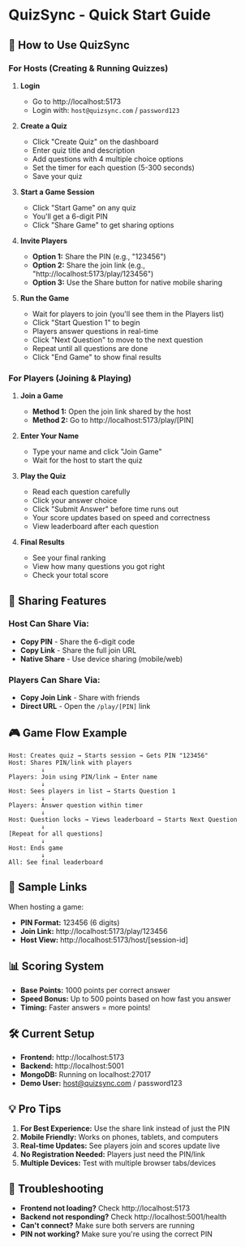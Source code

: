 # QuizSync - Quick Start Guide

## 🚀 How to Use QuizSync

### For Hosts (Creating & Running Quizzes)

1. **Login**
   - Go to http://localhost:5173
   - Login with: `host@quizsync.com` / `password123`

2. **Create a Quiz**
   - Click "Create Quiz" on the dashboard
   - Enter quiz title and description
   - Add questions with 4 multiple choice options
   - Set the timer for each question (5-300 seconds)
   - Save your quiz

3. **Start a Game Session**
   - Click "Start Game" on any quiz
   - You'll get a 6-digit PIN
   - Click "Share Game" to get sharing options

4. **Invite Players**
   - **Option 1:** Share the PIN (e.g., "123456")
   - **Option 2:** Share the join link (e.g., "http://localhost:5173/play/123456")
   - **Option 3:** Use the Share button for native mobile sharing

5. **Run the Game**
   - Wait for players to join (you'll see them in the Players list)
   - Click "Start Question 1" to begin
   - Players answer questions in real-time
   - Click "Next Question" to move to the next question
   - Repeat until all questions are done
   - Click "End Game" to show final results

### For Players (Joining & Playing)

1. **Join a Game**
   - **Method 1:** Open the join link shared by the host
   - **Method 2:** Go to http://localhost:5173/play/[PIN]
   
2. **Enter Your Name**
   - Type your name and click "Join Game"
   - Wait for the host to start the quiz

3. **Play the Quiz**
   - Read each question carefully
   - Click your answer choice
   - Click "Submit Answer" before time runs out
   - Your score updates based on speed and correctness
   - View leaderboard after each question

4. **Final Results**
   - See your final ranking
   - View how many questions you got right
   - Check your total score

## 📱 Sharing Features

### Host Can Share Via:
- **Copy PIN** - Share the 6-digit code
- **Copy Link** - Share the full join URL
- **Native Share** - Use device sharing (mobile/web)

### Players Can Share Via:
- **Copy Join Link** - Share with friends
- **Direct URL** - Open the `/play/[PIN]` link

## 🎮 Game Flow Example

```
Host: Creates quiz → Starts session → Gets PIN "123456"
Host: Shares PIN/link with players
         ↓
Players: Join using PIN/link → Enter name
         ↓
Host: Sees players in list → Starts Question 1
         ↓
Players: Answer question within timer
         ↓
Host: Question locks → Views leaderboard → Starts Next Question
         ↓
[Repeat for all questions]
         ↓
Host: Ends game
         ↓
All: See final leaderboard
```

## 🔗 Sample Links

When hosting a game:
- **PIN Format:** 123456 (6 digits)
- **Join Link:** http://localhost:5173/play/123456
- **Host View:** http://localhost:5173/host/[session-id]

## 📊 Scoring System

- **Base Points:** 1000 points per correct answer
- **Speed Bonus:** Up to 500 points based on how fast you answer
- **Timing:** Faster answers = more points!

## 🛠️ Current Setup

- **Frontend:** http://localhost:5173
- **Backend:** http://localhost:5001
- **MongoDB:** Running on localhost:27017
- **Demo User:** host@quizsync.com / password123

## 💡 Pro Tips

1. **For Best Experience:** Use the share link instead of just the PIN
2. **Mobile Friendly:** Works on phones, tablets, and computers
3. **Real-time Updates:** See players join and scores update live
4. **No Registration Needed:** Players just need the PIN/link
5. **Multiple Devices:** Test with multiple browser tabs/devices

## 🐛 Troubleshooting

- **Frontend not loading?** Check http://localhost:5173
- **Backend not responding?** Check http://localhost:5001/health
- **Can't connect?** Make sure both servers are running
- **PIN not working?** Make sure you're using the correct PIN

